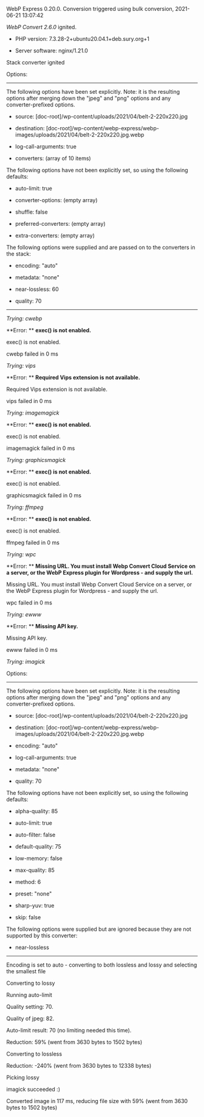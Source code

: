 WebP Express 0.20.0. Conversion triggered using bulk conversion, 2021-06-21 13:07:42

*WebP Convert 2.6.0*  ignited.
- PHP version: 7.3.28-2+ubuntu20.04.1+deb.sury.org+1
- Server software: nginx/1.21.0

Stack converter ignited

Options:
------------
The following options have been set explicitly. Note: it is the resulting options after merging down the "jpeg" and "png" options and any converter-prefixed options.
- source: [doc-root]/wp-content/uploads/2021/04/belt-2-220x220.jpg
- destination: [doc-root]/wp-content/webp-express/webp-images/uploads/2021/04/belt-2-220x220.jpg.webp
- log-call-arguments: true
- converters: (array of 10 items)

The following options have not been explicitly set, so using the following defaults:
- auto-limit: true
- converter-options: (empty array)
- shuffle: false
- preferred-converters: (empty array)
- extra-converters: (empty array)

The following options were supplied and are passed on to the converters in the stack:
- encoding: "auto"
- metadata: "none"
- near-lossless: 60
- quality: 70
------------


*Trying: cwebp* 

**Error: ** **exec() is not enabled.** 
exec() is not enabled.
cwebp failed in 0 ms

*Trying: vips* 

**Error: ** **Required Vips extension is not available.** 
Required Vips extension is not available.
vips failed in 0 ms

*Trying: imagemagick* 

**Error: ** **exec() is not enabled.** 
exec() is not enabled.
imagemagick failed in 0 ms

*Trying: graphicsmagick* 

**Error: ** **exec() is not enabled.** 
exec() is not enabled.
graphicsmagick failed in 0 ms

*Trying: ffmpeg* 

**Error: ** **exec() is not enabled.** 
exec() is not enabled.
ffmpeg failed in 0 ms

*Trying: wpc* 

**Error: ** **Missing URL. You must install Webp Convert Cloud Service on a server, or the WebP Express plugin for Wordpress - and supply the url.** 
Missing URL. You must install Webp Convert Cloud Service on a server, or the WebP Express plugin for Wordpress - and supply the url.
wpc failed in 0 ms

*Trying: ewww* 

**Error: ** **Missing API key.** 
Missing API key.
ewww failed in 0 ms

*Trying: imagick* 

Options:
------------
The following options have been set explicitly. Note: it is the resulting options after merging down the "jpeg" and "png" options and any converter-prefixed options.
- source: [doc-root]/wp-content/uploads/2021/04/belt-2-220x220.jpg
- destination: [doc-root]/wp-content/webp-express/webp-images/uploads/2021/04/belt-2-220x220.jpg.webp
- encoding: "auto"
- log-call-arguments: true
- metadata: "none"
- quality: 70

The following options have not been explicitly set, so using the following defaults:
- alpha-quality: 85
- auto-limit: true
- auto-filter: false
- default-quality: 75
- low-memory: false
- max-quality: 85
- method: 6
- preset: "none"
- sharp-yuv: true
- skip: false

The following options were supplied but are ignored because they are not supported by this converter:
- near-lossless
------------

Encoding is set to auto - converting to both lossless and lossy and selecting the smallest file

Converting to lossy
Running auto-limit
Quality setting: 70. 
Quality of jpeg: 82. 
Auto-limit result: 70 (no limiting needed this time).
Reduction: 59% (went from 3630 bytes to 1502 bytes)

Converting to lossless
Reduction: -240% (went from 3630 bytes to 12338 bytes)

Picking lossy
imagick succeeded :)

Converted image in 117 ms, reducing file size with 59% (went from 3630 bytes to 1502 bytes)
